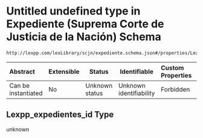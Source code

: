 # Untitled undefined type in Expediente (Suprema Corte de Justicia de la Nación) Schema

```txt
http://lexpp.com/lexLibrary/scjn/expediente.schema.json#/properties/Lexpp_expedientes_id
```




| Abstract            | Extensible | Status         | Identifiable            | Custom Properties | Additional Properties | Access Restrictions | Defined In                                                                          |
| :------------------ | ---------- | -------------- | ----------------------- | :---------------- | --------------------- | ------------------- | ----------------------------------------------------------------------------------- |
| Can be instantiated | No         | Unknown status | Unknown identifiability | Forbidden         | Allowed               | none                | [expediente.schema.json\*](../../out/expediente.schema.json "open original schema") |

## Lexpp_expedientes_id Type

unknown
